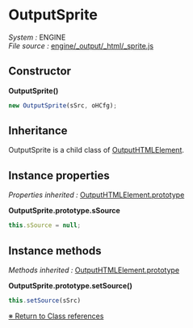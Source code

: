 # OutputSprite
_System :_ ENGINE  
_File source :_ [engine/_output/_html/_sprite.js](https://github.com/de-sign/DBZ-Versus/blob/master/src/assets/js/engine/_output/_html/_sprite.js)

## Constructor
**OutputSprite()**
```javascript
new OutputSprite(sSrc, oHCfg);
```
## Inheritance
OutputSprite is a child class of [OutputHTMLElement](OutputHTMLElement.md).

## Instance properties
_Properties inherited :_ [OutputHTMLElement.prototype](OutputHTMLElement.md#instance-properties)

**OutputSprite.prototype.sSource**
```javascript
this.sSource = null;
```

## Instance methods
_Methods inherited :_ [OutputHTMLElement.prototype](OutputHTMLElement.md#instance-methods) 

**OutputSprite.prototype.setSource()**
```javascript
this.setSource(sSrc)
```

<link rel="stylesheet" href="../_doc.css" />

[&#8251; Return to Class references](References.md)